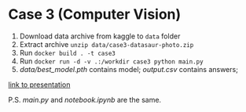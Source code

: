 # Case 3 (Computer Vision)

1. Download data archive from kaggle to `data` folder
2. Extract archive `unzip data/case3-datasaur-photo.zip` 
3. Run `docker build . -t case3`
4. Run `docker run -d -v .:/workdir case3 python main.py`
5. *data/best_model.pth* contains model; *output.csv* contains answers;


[link to presentation](https://docs.google.com/presentation/d/1OAsUxfSiq21omr0SxV8V-Ohv6FYOOD9s3NZ3YPj9Sqc/edit?usp=sharing)

P.S. *main.py* and *notebook.ipynb* are the same.